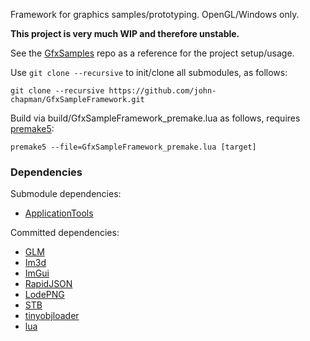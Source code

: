 Framework for graphics samples/prototyping. OpenGL/Windows only.

**This project is very much WIP and therefore unstable.**

See the [GfxSamples](https://github.com/john-chapman/GfxSamples) repo as a reference for the project setup/usage.

Use `git clone --recursive` to init/clone all submodules, as follows:

	git clone --recursive https://github.com/john-chapman/GfxSampleFramework.git
	
Build via build/GfxSampleFramework_premake.lua as follows, requires [premake5](https://premake.github.io/):

	premake5 --file=GfxSampleFramework_premake.lua [target]

### Dependencies

Submodule dependencies:
 - [ApplicationTools](https://github.com/john-chapman/ApplicationTools)
 
Committed dependencies:
 - [GLM](https://github.com/g-truc/glm)
 - [Im3d](https://github.com/john-chapman/im3d/)
 - [ImGui](https://github.com/ocornut/imgui)
 - [RapidJSON](http://rapidjson.org/)
 - [LodePNG](http://lodev.org/lodepng/)
 - [STB](https://github.com/nothings/stb)
 - [tinyobjloader](https://github.com/syoyo/tinyobjloader)
 - [lua](https://www.lua.org)
	
